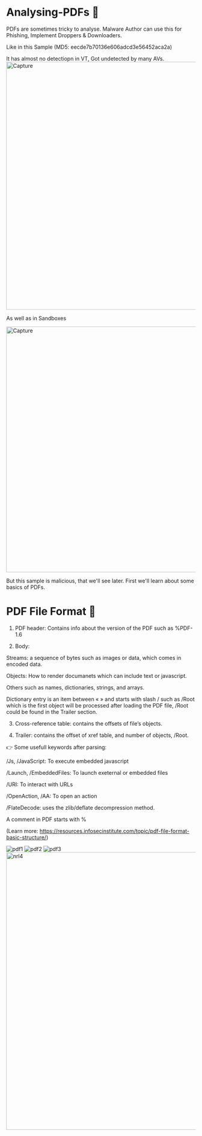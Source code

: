 # Analysing-PDFs 📁

PDFs are sometimes tricky to analyse. Malware Author can use this for Phishing, Implement Droppers & Downloaders.

Like in this Sample (MD5: eecde7b70136e606adcd3e56452aca2a)

It has almost no detectiopn in VT, Got undetected by many AVs.
<img width="660" alt="Capture" src="https://user-images.githubusercontent.com/107531426/181920551-61279933-d703-4a38-b058-344001baebca.PNG">

As well as in Sandboxes

<img width="654" alt="Capture" src="https://user-images.githubusercontent.com/107531426/181920753-36b6a58a-973f-4712-a20d-e09fb6ebb818.PNG">

But this sample is malicious, that we'll see later. First we'll learn about some basics of PDFs.

# PDF File Format 💌

1. PDF header: Contains info about the version of the PDF such as %PDF-1.6

2. Body:

Streams: a sequence of bytes such as images or data, which comes in encoded data.

Objects: How to render documanets which can include text or javascript.

Others such as names, dictionaries, strings, and arrays.

Dictionary entry is an item between « » and starts with slash / such as /Root which is the first object will be processed after loading the PDF file, /Root could be found in the Trailer section.

3. Cross-reference table: contains the offsets of file’s objects.

4. Trailer: contains the offset of xref table, and number of objects, /Root.

👉 Some usefull keywords after parsing:

/Js, /JavaScript: To execute embedded javascript

/Launch, /EmbeddedFiles: To launch exeternal or embedded files

/URI: To interact with URLs

/OpenAction, /AA: To open an action

/FlateDecode: uses the zlib/deflate decompression method.

A comment in PDF starts with %

(Learn more: https://resources.infosecinstitute.com/topic/pdf-file-format-basic-structure/)


![pdf1](https://user-images.githubusercontent.com/107531426/181880046-1436296e-1070-4409-a32b-c481a3ef6e05.PNG)
![pdf2](https://user-images.githubusercontent.com/107531426/181880051-2e92c585-cfb7-43b6-b572-8800a73b6476.PNG)
![pdf3](https://user-images.githubusercontent.com/107531426/181880055-baf66f4e-3224-4cdf-a044-832f2a423d3d.PNG)
<img width="739" alt="nrl4" src="https://user-images.githubusercontent.com/107531426/181880057-8fd92e48-a637-4c0c-b542-0e2a9029523b.PNG">
